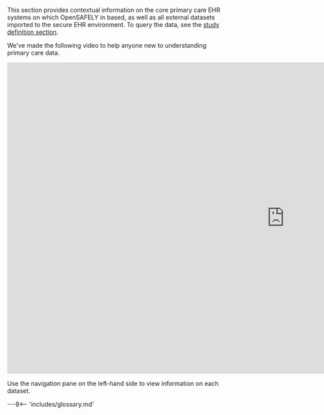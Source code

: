 This section provides contextual information on the core primary care EHR systems on which OpenSAFELY in based, as well as all external datasets imported to the secure EHR environment.  To query the data, see the [study definition section](study-def.md).

We've made the following video to help anyone new to understanding primary care data.

<div class="video-wrapper">
  <iframe width="1280" height="720" src="https://www.youtube.com/embed/NEwSQ5-dWSg" frameborder="0" allowfullscreen></iframe>
</div>

Use the navigation pane on the left-hand side to view information on each dataset.


---8<-- 'includes/glossary.md'
